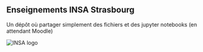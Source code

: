 ## Enseignements INSA Strasbourg
Un dépôt où partager simplement des fichiers et des jupyter notebooks (en attendant Moodle)


![INSA logo]([https://assets.digitalocean.com/articles/alligator/boo.svg](https://www.insa-strasbourg.fr/wp-content/themes/insa_principal/images/logo-insa.svg)https://www.insa-strasbourg.fr/wp-content/themes/insa_principal/images/logo-insa.svg "")
